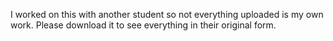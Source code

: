 I worked on this with another student so not everything uploaded is my own work. Please download it to see everything in their original form.
